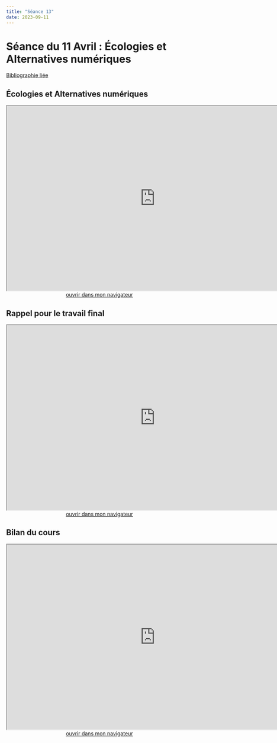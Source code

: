 ```yaml
--- 
title: "Séance 13"
date: 2023-09-11
---
```


# Séance du 11 Avril : Écologies et Alternatives numériques

[Bibliographie liée](https://www.zotero.org/groups/4823133/FRA3826-2023/collections/ETQGN2LE)

## Écologies et Alternatives numériques

<iframe src="https://mmellet.github.io/FRA3826_2023/slides/Seance-13-1.html" title="description"  height="500" width="800" allowfullscreen="allowfullscreen"></iframe>

<div style="text-align:center">
<a href="https://mmellet.github.io/FRA3826_2023/slides/Seance-13-1.html" target="_blank">ouvrir dans mon navigateur</a>
</div>


## Rappel pour le travail final 

<iframe src="https://mmellet.github.io/FRA3826_2023/slides/Carnet-rappel.html" title="description"  height="500" width="800" allowfullscreen="allowfullscreen"></iframe>

<div style="text-align:center">
<a href="https://mmellet.github.io/FRA3826_2023/slides/Carnet-rappel.html" target="_blank">ouvrir dans mon navigateur</a>
</div>

## Bilan du cours

<iframe src="https://mmellet.github.io/FRA3826_2023/slides/bilan.html" title="description"  height="500" width="800" allowfullscreen="allowfullscreen"></iframe>

<div style="text-align:center">
<a href="https://mmellet.github.io/FRA3826_2023/slides/bilan.html" target="_blank">ouvrir dans mon navigateur</a>
</div>